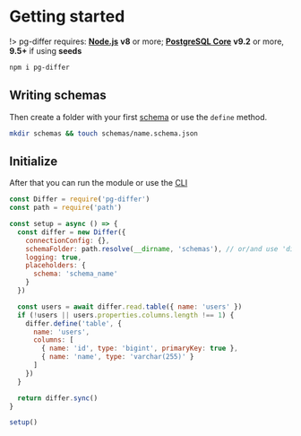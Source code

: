 # Getting started

!> pg-differ requires: **[Node.js](https://nodejs.org/)** **v8** or more; **[PostgreSQL Core](https://www.postgresql.org/download/)** **v9.2** or more, **9.5+** if using **seeds**

```bash
npm i pg-differ
```

## Writing schemas

Then create a folder with your first [schema](entities.md) or use the `define` method.

```bash
mkdir schemas && touch schemas/name.schema.json
```

## Initialize

After that you can run the module or use the [CLI](cli.md)

```javascript
const Differ = require('pg-differ')
const path = require('path')

const setup = async () => {
  const differ = new Differ({
    connectionConfig: {},
    schemaFolder: path.resolve(__dirname, 'schemas'), // or/and use 'differ.define' method,
    logging: true,
    placeholders: {
      schema: 'schema_name'
    }
  })

  const users = await differ.read.table({ name: 'users' })
  if (!users || users.properties.columns.length !== 1) {
    differ.define('table', {
      name: 'users',
      columns: [
        { name: 'id', type: 'bigint', primaryKey: true },
        { name: 'name', type: 'varchar(255)' }
      ]
    })
  }

  return differ.sync()
}

setup()
```

